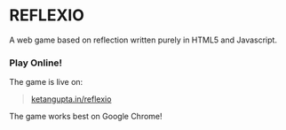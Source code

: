 # REFLEXIO
A web game based on reflection written purely in HTML5 and Javascript.

### Play Online!
The game is live on:
>[ketangupta.in/reflexio]

The game works best on Google Chrome!

[ketangupta.in/reflexio]: <https://harishnandan.github.io/reflexio/>
